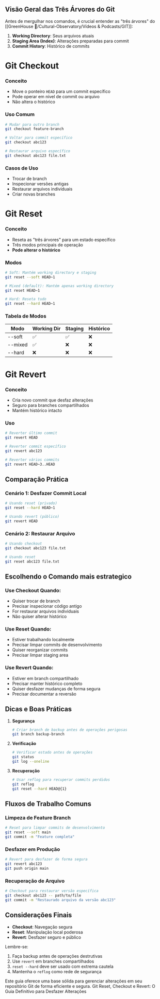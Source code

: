 ## Visão Geral das Três Árvores do Git
Antes de mergulhar nos comandos, é crucial entender as "três árvores" do [[GreenHouse 🏡/Cultural-Observatory/Vídeos & Podcasts/GIT]]:
1. **Working Directory**: Seus arquivos atuais
2. **Staging Area (Index)**: Alterações preparadas para commit
3. **Commit History**: Histórico de commits

# Git Checkout
### Conceito
- Move o ponteiro `HEAD` para um commit específico
- Pode operar em nível de commit ou arquivo
- Não altera o histórico

### Uso Comum
```bash
# Mudar para outro branch
git checkout feature-branch

# Voltar para commit específico
git checkout abc123

# Restaurar arquivo específico
git checkout abc123 file.txt
```

### Casos de Uso
- Trocar de branch
- Inspecionar versões antigas
- Restaurar arquivos individuais
- Criar novas branches

# Git Reset
### Conceito
- Reseta as "três árvores" para um estado específico
- Três modos principais de operação
- **Pode alterar o histórico**

### Modos
```bash
# Soft: Mantém working directory e staging
git reset --soft HEAD~1

# Mixed (default): Mantém apenas working directory
git reset HEAD~1

# Hard: Reseta tudo
git reset --hard HEAD~1
```

### Tabela de Modos
| Modo  | Working Dir | Staging | Histórico |
|-------|-------------|----------|-----------|
| --soft| ✅          | ✅       | ❌        |
| --mixed| ✅         | ❌       | ❌        |
| --hard| ❌          | ❌       | ❌        |

# Git Revert
### Conceito
- Cria novo commit que desfaz alterações
- Seguro para branches compartilhados
- Mantém histórico intacto

### Uso
```bash
# Reverter último commit
git revert HEAD

# Reverter commit específico
git revert abc123

# Reverter vários commits
git revert HEAD~3..HEAD
```

## Comparação Prática

### Cenário 1: Desfazer Commit Local
```bash
# Usando reset (privado)
git reset --hard HEAD~1

# Usando revert (público)
git revert HEAD
```

### Cenário 2: Restaurar Arquivo
```bash
# Usando checkout
git checkout abc123 file.txt

# Usando reset
git reset abc123 file.txt
```

## Escolhendo o Comando mais estrategico

### Use Checkout Quando:
- Quiser trocar de branch
- Precisar inspecionar código antigo
- For restaurar arquivos individuais
- Não quiser alterar histórico

### Use Reset Quando:
- Estiver trabalhando localmente
- Precisar limpar commits de desenvolvimento
- Quiser reorganizar commits
- Precisar limpar staging area

### Use Revert Quando:
- Estiver em branch compartilhado
- Precisar manter histórico completo
- Quiser desfazer mudanças de forma segura
- Precisar documentar a reversão

## Dicas e Boas Práticas

1. **Segurança**
   ```bash
   # Criar branch de backup antes de operações perigosas
   git branch backup-branch
   ```

2. **Verificação**
   ```bash
   # Verificar estado antes de operações
   git status
   git log --oneline
   ```

3. **Recuperação**
   ```bash
   # Usar reflog para recuperar commits perdidos
   git reflog
   git reset --hard HEAD@{1}
   ```

## Fluxos de Trabalho Comuns

### Limpeza de Feature Branch
```bash
# Reset para limpar commits de desenvolvimento
git reset --soft main
git commit -m "Feature completa"
```

### Desfazer em Produção
```bash
# Revert para desfazer de forma segura
git revert abc123
git push origin main
```

### Recuperação de Arquivo
```bash
# Checkout para restaurar versão específica
git checkout abc123 -- path/to/file
git commit -m "Restaurado arquivo da versão abc123"
```

## Considerações Finais

- **Checkout**: Navegação segura
- **Reset**: Manipulação local poderosa
- **Revert**: Desfazer seguro e público

Lembre-se:
1. Faça backup antes de operações destrutivas
2. Use `revert` em branches compartilhados
3. `reset --hard` deve ser usado com extrema cautela
4. Mantenha o `reflog` como rede de segurança

Este guia oferece uma base sólida para gerenciar alterações em seu repositório Git de forma eficiente e segura. Git Reset, Checkout e Revert: O Guia Definitivo para Desfazer Alterações